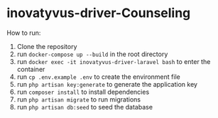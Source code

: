 # inovatyvus-driver-Counseling

How to run:

1. Clone the repository
2. run `docker-compose up --build` in the root directory
3. run `docker exec -it inovatyvus-driver-laravel bash` to enter the container
5. run `cp .env.example .env` to create the environment file
6. run `php artisan key:generate` to generate the application key
7. run `composer install` to install dependencies
8. run `php artisan migrate` to run migrations
9. run `php artisan db:seed` to seed the database

